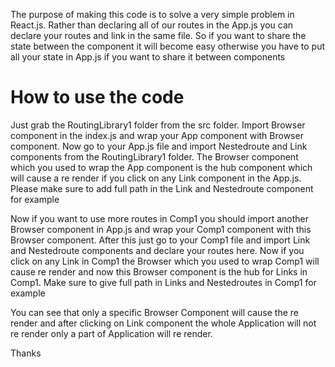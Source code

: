 The purpose of making this code is to solve a very simple problem in React.js. Rather than declaring all of our routes in the App.js you can declare your routes and link in the same file. So if you want to share the state between the component it will become easy otherwise you have to put all your state in App.js if you want to share it between components

# How to use the code

Just grab the RoutingLibrary1 folder from the src folder. Import Browser component in the index.js and wrap your App component with Browser component. Now go to your App.js file and import Nestedroute and Link components from the RoutingLibrary1 folder. The Browser component which you used to wrap the App component is the hub component which will cause a re render if you click on any Link component in the App.js. Please make sure to add full path in the Link and Nestedroute component for example

<Link to="/Comp1" />
<Nestedroute link="/Comp1" element = {Comp1} />

Now if you want to use more routes in Comp1 you should import another Browser component in App.js and wrap your Comp1 component with this Browser component. After this just go to your Comp1 file and import Link and Nestedroute components and declare your routes here. Now if you click on any Link in Comp1 the Browser which you used to wrap Comp1 will cause re render and now this Browser component is the hub for Links in Comp1. Make sure to give full path in Links and Nestedroutes in Comp1 for example

<Link to="/Comp1/Comp3" />
<Nestedroute link="/Comp1/Comp3" element = {Comp3} />

You can see that only a specific Browser Component will cause the re render and after clicking on Link component the whole Application will not re render only a part of Application will re render.

Thanks
